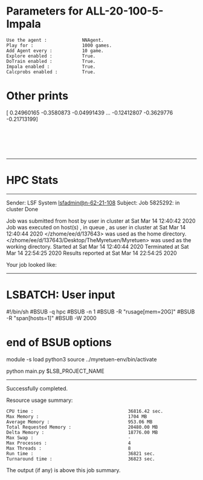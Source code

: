 # Parameters for ALL-20-100-5-Impala

    Use the agent :             NNAgent.
    Play for :                  1000 games.
    Add Agent every :           10 game.
    Explore enabled :           True.
    DoTrain enabled :           True.
    Impala enabled :            True.
    Calcprobs enabled :         True.

# Other prints

[ 0.24960165 -0.3580873  -0.04991439 ... -0.12412807 -0.3629776
 -0.21713199]

 <br /> 
 <br /> 
 <br /> 
 <br />

---------------------------------------------------------------------------------------------------------------------

# HPC Stats


------------------------------------------------------------
Sender: LSF System <lsfadmin@n-62-21-108>
Subject: Job 5825292: <NNAgent9ALL-20-100-5-Impala> in cluster <dcc> Done

Job <NNAgent9ALL-20-100-5-Impala> was submitted from host <n-62-27-22> by user <s183905> in cluster <dcc> at Sat Mar 14 12:40:42 2020
Job was executed on host(s) <n-62-21-108>, in queue <hpc>, as user <s183905> in cluster <dcc> at Sat Mar 14 12:40:44 2020
</zhome/ee/d/137643> was used as the home directory.
</zhome/ee/d/137643/Desktop/TheMyretuen/Myretuen> was used as the working directory.
Started at Sat Mar 14 12:40:44 2020
Terminated at Sat Mar 14 22:54:25 2020
Results reported at Sat Mar 14 22:54:25 2020

Your job looked like:

------------------------------------------------------------
# LSBATCH: User input
#!/bin/sh
#BSUB -q hpc
#BSUB -n 1
#BSUB -R "rusage[mem=20G]"
#BSUB -R "span[hosts=1]"
#BSUB -W 2000
# end of BSUB options

module -s load python3
source ../myretuen-env/bin/activate

python main.py $LSB_PROJECT_NAME


------------------------------------------------------------

Successfully completed.

Resource usage summary:

    CPU time :                                   36816.42 sec.
    Max Memory :                                 1704 MB
    Average Memory :                             953.06 MB
    Total Requested Memory :                     20480.00 MB
    Delta Memory :                               18776.00 MB
    Max Swap :                                   -
    Max Processes :                              4
    Max Threads :                                8
    Run time :                                   36821 sec.
    Turnaround time :                            36823 sec.

The output (if any) is above this job summary.


